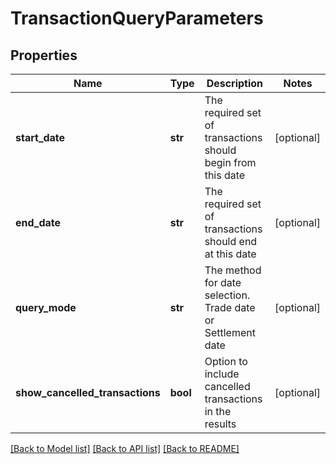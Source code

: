 # TransactionQueryParameters

## Properties
Name | Type | Description | Notes
------------ | ------------- | ------------- | -------------
**start_date** | **str** | The required set of transactions should begin from this date | [optional] 
**end_date** | **str** | The required set of transactions should end at this date | [optional] 
**query_mode** | **str** | The method for date selection. Trade date or Settlement date | [optional] 
**show_cancelled_transactions** | **bool** | Option to include cancelled transactions in the results | [optional] 

[[Back to Model list]](../README.md#documentation-for-models) [[Back to API list]](../README.md#documentation-for-api-endpoints) [[Back to README]](../README.md)


